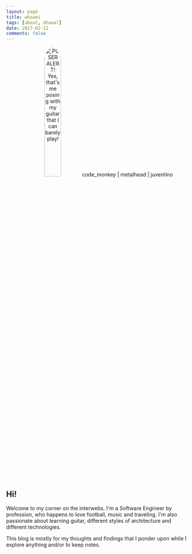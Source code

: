 ```yaml
---
layout: page
title: whoami
tags: [about, dhawal]
date: 2017-02-12
comments: false
---
```

<center>
<img style="border-radius: 50%;height: 30%;width: 30%;"
    src="https://dverma.github.com/assets/img/dhawal.JPG"
    title="POSER ALERT! Yes, that's me posing with my guitar that I can barely play!">
code_monkey | metalhead | juventino
</center>

## Hi!

Welcome to my corner on the interwebs.
I'm a Software Engineer by profession, who happens to love football, music and traveling.
I'm also passionate about learning guitar, different styles of architecture and different technologies.

This blog is mostly for my thoughts and findings that I ponder upon while I explore anything and/or to keep notes.

